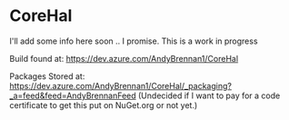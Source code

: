 # CoreHal
I'll add some info here soon .. I promise. This is a work in progress


Build found at: 
https://dev.azure.com/AndyBrennan1/CoreHal

Packages Stored at: 
https://dev.azure.com/AndyBrennan1/CoreHal/_packaging?_a=feed&feed=AndyBrennanFeed (Undecided if I want to pay for a code certificate to get this put on NuGet.org or not yet.)

